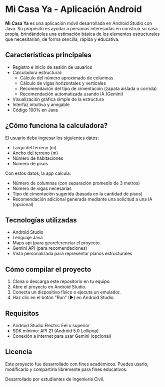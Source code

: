 # Mi Casa Ya - Aplicación Android

**Mi Casa Ya** es una aplicación móvil desarrollada en Android Studio con Java. Su propósito es ayudar a personas interesadas en construir su casa propia, brindándoles una estimación básica de los elementos estructurales que necesitarían, de forma sencilla, rápida y educativa.

## Características principales

- Registro e inicio de sesión de usuarios
- Calculadora estructural:
  - Cálculo del número aproximado de columnas
  - Cálculo de vigas horizontales y verticales
  - Recomendación del tipo de cimentación (zapata aislada o corrida)
  - Recomendación automatizada usando IA (Gemini)
- Visualización gráfica simple de la estructura
- Interfaz intuitiva y amigable
- Código 100% en Java

## ¿Cómo funciona la calculadora?

El usuario debe ingresar los siguientes datos:

- Largo del terreno (m)
- Ancho del terreno (m)
- Número de habitaciones
- Número de pisos

Con estos datos, la app calcula:

- Número de columnas (con separación promedio de 3 metros)
- Número de vigas necesarias
- Tipo de cimentación sugerida (basada en la cantidad de pisos)
- Recomendación adicional generada mediante una solicitud a una IA (opcional)

## Tecnologías utilizadas

- Android Studio
- Lenguaje Java
- Maps api (para georeferenciar el proyecto
- Gemini API (para recomendaciones)
- Vista personalizada para representar planos estructurales

## Cómo compilar el proyecto

1. Clona o descarga este repositorio en tu equipo.
2. Abre el proyecto en Android Studio.
3. Conecta un dispositivo físico o ejecuta un emulador.
4. Haz clic en el botón "Run" (▶) en Android Studio.

## Requisitos

- Android Studio Electric Eel o superior
- SDK mínimo: API 21 (Android 5.0 Lollipop)
- Conexión a internet para usar Gemini (opcional)

## Licencia

Este proyecto fue desarrollado con fines académicos. Puedes usarlo, modificarlo y compartirlo libremente para fines educativos.

Desarrollado por estudiantes de Ingeniería Civil.
